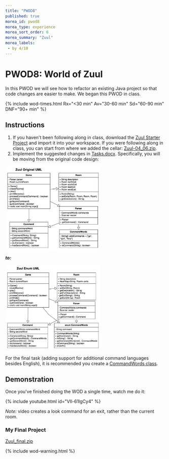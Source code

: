 ```yaml
---
title: "PWOD8"
published: true
morea_id: pwod8
morea_type: experience
morea_sort_order: 6
morea_summary: "Zuul"
morea_labels:
 - by 4/10
---
```


# PWOD8: World of Zuul

In this PWOD we will see how to refactor an existing Java project so that code changes are easier to make. We began this PWOD in class.

{% include wod-times.html Rx="<30 min" Av="30-60 min" Sd="60-90 min" DNF="90+ min" %}

## Instructions


1. If you haven't been following along in class, download the [Zuul Starter Project](Zuul-orig.zip) and import it into your workspace. If you were following along in class, you can start from where we added the cellar: [Zuul-04_06.zip](Zuul-04_06.zip).
2. Implement the suggested changes in [Tasks.docx](Tasks.docx). Specifically, you will be moving from the original code design:

<a href="ZuulOriginalUML.png"><img src="ZuulOriginalUML.png" width="300"></a>

***to:***

<a href="ZuulEnumUML.png"><img src="ZuulEnumUML.png" width="300"></a>

For the final task (adding support for additional command languages besides English), it is recommended you create a [CommandWords class](CommandWords-JavaDoc.docx).



## Demonstration

<!--*Coming soon...*-->

Once you've finished doing the WOD a single time, watch me do it:

{% include youtube.html id="VIl-61lgCy4" %}

*Note:* video creates a look command for an exit, rather than the current room.

### My Final Project

[Zuul_final.zip](Zuul_final.zip)

{% include wod-warning.html %}
